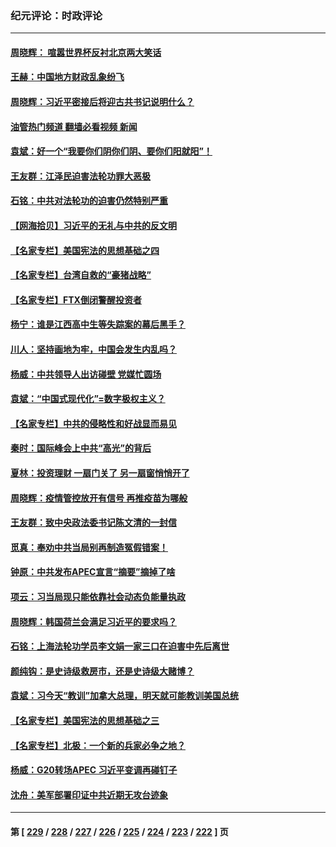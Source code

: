 ### 纪元评论：时政评论
---
#### [周晓辉： 喧嚣世界杯反衬北京两大笑话](../../pages/nsc1025/n13870971.md?11230330) 
#### [王赫：中国地方财政乱象纷飞](../../pages/nsc1025/n13870718.md?11230330) 
#### [周晓辉：习近平密接后将迎古共书记说明什么？](../../pages/nsc1025/n13870700.md?11230330) 
#### [油管热门频道 翻墙必看视频 新闻](ok?11230330)
#### [袁斌：好一个“我要你们阴你们阴、要你们阳就阳”！](../../pages/nsc1025/n13870635.md?11230330) 
#### [王友群：江泽民迫害法轮功罪大恶极](../../pages/nsc1025/n13870562.md?11230330) 
#### [石铭：中共对法轮功的迫害仍然特别严重](../../pages/nsc1025/n13870511.md?11230330) 
#### [【网海拾贝】习近平的无礼与中共的反文明](../../pages/nsc1025/n13870485.md?11230330) 
#### [【名家专栏】美国宪法的思想基础之四](../../pages/nsc1025/n13870261.md?11230330) 
#### [【名家专栏】台湾自救的“豪猪战略”](../../pages/nsc1025/n13870243.md?11230330) 
#### [【名家专栏】FTX倒闭警醒投资者](../../pages/nsc1025/n13869602.md?11230330) 
#### [杨宁：谁是江西高中生等失踪案的幕后黑手？](../../pages/nsc1025/n13870042.md?11230330) 
#### [川人：坚持画地为牢，中国会发生内乱吗？](../../pages/nsc1025/n13869903.md?11230330) 
#### [杨威：中共领导人出访碰壁 党媒忙圆场](../../pages/nsc1025/n13869814.md?11230330) 
#### [袁斌：“中国式现代化”=数字极权主义？](../../pages/nsc1025/n13869721.md?11230330) 
#### [【名家专栏】中共的侵略性和好战显而易见](../../pages/nsc1025/n13869601.md?11230330) 
#### [秦时：国际峰会上中共“高光”的背后](../../pages/nsc1025/n13869716.md?11230330) 
#### [夏林：投资理财 一扇门关了 另一扇窗悄悄开了](../../pages/nsc1025/n13869720.md?11230330) 
#### [周晓辉：疫情管控放开有信号 再推疫苗为哪般](../../pages/nsc1025/n13869630.md?11230330) 
#### [王友群：致中央政法委书记陈文清的一封信](../../pages/nsc1025/n13869352.md?11230330) 
#### [觅真：奉劝中共当局别再制造冤假错案！](../../pages/nsc1025/n13869472.md?11230330) 
#### [钟原：中共发布APEC宣言“摘要”摘掉了啥](../../pages/nsc1025/n13869382.md?11230330) 
#### [项云：习当局现只能依靠社会动态负能量执政](../../pages/nsc1025/n13869291.md?11230330) 
#### [周晓辉：韩国荷兰会满足习近平的要求吗？](../../pages/nsc1025/n13869334.md?11230330) 
#### [石铭：上海法轮功学员李文娟一家三口在迫害中先后离世](../../pages/nsc1025/n13869025.md?11230330) 
#### [颜纯钩：是史诗级救房市，还是史诗级大赌博？](../../pages/nsc1025/n13868940.md?11230330) 
#### [袁斌：习今天“教训”加拿大总理，明天就可能教训美国总统](../../pages/nsc1025/n13868805.md?11230330) 
#### [【名家专栏】美国宪法的思想基础之三](../../pages/nsc1025/n13868641.md?11230330) 
#### [【名家专栏】北极：一个新的兵家必争之地？](../../pages/nsc1025/n13865685.md?11230330) 
#### [杨威：G20转场APEC 习近平变调再碰钉子](../../pages/nsc1025/n13868132.md?11230330) 
#### [沈舟：美军部署印证中共近期无攻台迹象](../../pages/nsc1025/n13867350.md?11230330) 

---
#### 第 [ [229](./229.md?11230330) / [228](./228.md?11230330) / [227](./227.md?11230330) / [226](./226.md?11230330) / [225](./225.md?11230330) / [224](./224.md?11230330) / [223](./223.md?11230330) / [222](./222.md?11230330) ] 页

